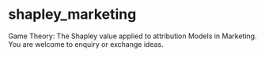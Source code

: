 # shapley_marketing
Game Theory: The Shapley value applied to attribution Models in Marketing. You are welcome to enquiry or exchange ideas.
